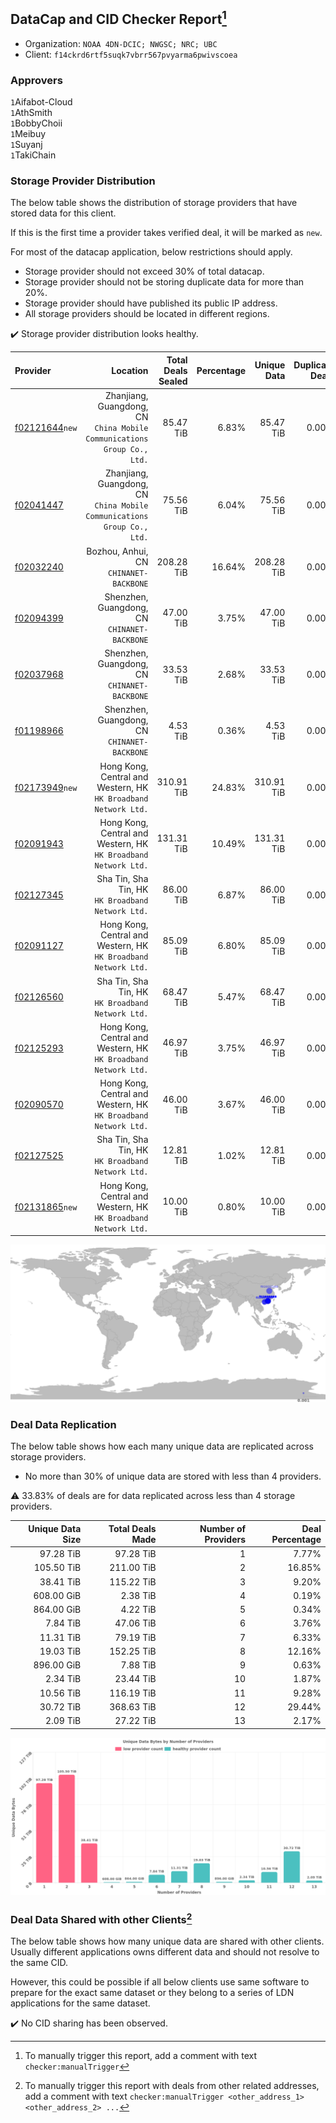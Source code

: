 ## DataCap and CID Checker Report[^1]
 - Organization: `NOAA 4DN-DCIC; NWGSC; NRC; UBC`
 - Client: `f14ckrd6rtf5suqk7vbrr567pvyarma6pwivscoea`
### Approvers
`1`Aifabot-Cloud<br/>`1`AthSmith<br/>`1`BobbyChoii<br/>`1`Meibuy<br/>`1`Suyanj<br/>`1`TakiChain

### Storage Provider Distribution
The below table shows the distribution of storage providers that have stored data for this client.

If this is the first time a provider takes verified deal, it will be marked as `new`.

For most of the datacap application, below restrictions should apply.
 - Storage provider should not exceed 30% of total datacap.
 - Storage provider should not be storing duplicate data for more than 20%.
 - Storage provider should have published its public IP address.
 - All storage providers should be located in different regions.

✔️ Storage provider distribution looks healthy.

| Provider                                                    |                                                                   Location | Total Deals Sealed | Percentage | Unique Data | Duplicate Deals |
| :---------------------------------------------------------- | -------------------------------------------------------------------------: | -----------------: | ---------: | ----------: | --------------: |
| [f02121644](https://filfox.info/en/address/f02121644)`new`  | Zhanjiang, Guangdong, CN<br/>`China Mobile Communications Group Co., Ltd.` |          85.47 TiB |      6.83% |   85.47 TiB |           0.00% |
| [f02041447](https://filfox.info/en/address/f02041447)       | Zhanjiang, Guangdong, CN<br/>`China Mobile Communications Group Co., Ltd.` |          75.56 TiB |      6.04% |   75.56 TiB |           0.00% |
| [f02032240](https://filfox.info/en/address/f02032240)       |                                  Bozhou, Anhui, CN<br/>`CHINANET-BACKBONE` |         208.28 TiB |     16.64% |  208.28 TiB |           0.00% |
| [f02094399](https://filfox.info/en/address/f02094399)       |                            Shenzhen, Guangdong, CN<br/>`CHINANET-BACKBONE` |          47.00 TiB |      3.75% |   47.00 TiB |           0.00% |
| [f02037968](https://filfox.info/en/address/f02037968)       |                            Shenzhen, Guangdong, CN<br/>`CHINANET-BACKBONE` |          33.53 TiB |      2.68% |   33.53 TiB |           0.00% |
| [f01198966](https://filfox.info/en/address/f01198966)       |                            Shenzhen, Guangdong, CN<br/>`CHINANET-BACKBONE` |           4.53 TiB |      0.36% |    4.53 TiB |           0.00% |
| [f02173949](https://filfox.info/en/address/f02173949)`new`  |         Hong Kong, Central and Western, HK<br/>`HK Broadband Network Ltd.` |         310.91 TiB |     24.83% |  310.91 TiB |           0.00% |
| [f02091943](https://filfox.info/en/address/f02091943)       |         Hong Kong, Central and Western, HK<br/>`HK Broadband Network Ltd.` |         131.31 TiB |     10.49% |  131.31 TiB |           0.00% |
| [f02127345](https://filfox.info/en/address/f02127345)       |                       Sha Tin, Sha Tin, HK<br/>`HK Broadband Network Ltd.` |          86.00 TiB |      6.87% |   86.00 TiB |           0.00% |
| [f02091127](https://filfox.info/en/address/f02091127)       |         Hong Kong, Central and Western, HK<br/>`HK Broadband Network Ltd.` |          85.09 TiB |      6.80% |   85.09 TiB |           0.00% |
| [f02126560](https://filfox.info/en/address/f02126560)       |                       Sha Tin, Sha Tin, HK<br/>`HK Broadband Network Ltd.` |          68.47 TiB |      5.47% |   68.47 TiB |           0.00% |
| [f02125293](https://filfox.info/en/address/f02125293)       |         Hong Kong, Central and Western, HK<br/>`HK Broadband Network Ltd.` |          46.97 TiB |      3.75% |   46.97 TiB |           0.00% |
| [f02090570](https://filfox.info/en/address/f02090570)       |         Hong Kong, Central and Western, HK<br/>`HK Broadband Network Ltd.` |          46.00 TiB |      3.67% |   46.00 TiB |           0.00% |
| [f02127525](https://filfox.info/en/address/f02127525)       |                       Sha Tin, Sha Tin, HK<br/>`HK Broadband Network Ltd.` |          12.81 TiB |      1.02% |   12.81 TiB |           0.00% |
| [f02131865](https://filfox.info/en/address/f02131865)`new`  |         Hong Kong, Central and Western, HK<br/>`HK Broadband Network Ltd.` |          10.00 TiB |      0.80% |   10.00 TiB |           0.00% |

<img src="https://raw.githubusercontent.com/data-preservation-programs/filplus-checker-assets/main/filecoin-project/filecoin-plus-large-datasets/issues/1908/1683391835573.png"/>

### Deal Data Replication
The below table shows how each many unique data are replicated across storage providers.

- No more than 30% of unique data are stored with less than 4 providers.

⚠️ 33.83% of deals are for data replicated across less than 4 storage providers.

| Unique Data Size | Total Deals Made | Number of Providers | Deal Percentage |
| ---------------: | ---------------: | ------------------: | --------------: |
|        97.28 TiB |        97.28 TiB |                   1 |           7.77% |
|       105.50 TiB |       211.00 TiB |                   2 |          16.85% |
|        38.41 TiB |       115.22 TiB |                   3 |           9.20% |
|       608.00 GiB |         2.38 TiB |                   4 |           0.19% |
|       864.00 GiB |         4.22 TiB |                   5 |           0.34% |
|         7.84 TiB |        47.06 TiB |                   6 |           3.76% |
|        11.31 TiB |        79.19 TiB |                   7 |           6.33% |
|        19.03 TiB |       152.25 TiB |                   8 |          12.16% |
|       896.00 GiB |         7.88 TiB |                   9 |           0.63% |
|         2.34 TiB |        23.44 TiB |                  10 |           1.87% |
|        10.56 TiB |       116.19 TiB |                  11 |           9.28% |
|        30.72 TiB |       368.63 TiB |                  12 |          29.44% |
|         2.09 TiB |        27.22 TiB |                  13 |           2.17% |

<img src="https://raw.githubusercontent.com/data-preservation-programs/filplus-checker-assets/main/filecoin-project/filecoin-plus-large-datasets/issues/1908/1683391836146.png"/>

### Deal Data Shared with other Clients[^3]
The below table shows how many unique data are shared with other clients.
Usually different applications owns different data and should not resolve to the same CID.

However, this could be possible if all below clients use same software to prepare for the exact same dataset or they belong to a series of LDN applications for the same dataset.

✔️ No CID sharing has been observed.

[^1]: To manually trigger this report, add a comment with text `checker:manualTrigger`

[^2]: Deals from those addresses are combined into this report as they are specified with `checker:manualTrigger`

[^3]: To manually trigger this report with deals from other related addresses, add a comment with text `checker:manualTrigger <other_address_1> <other_address_2> ...`
